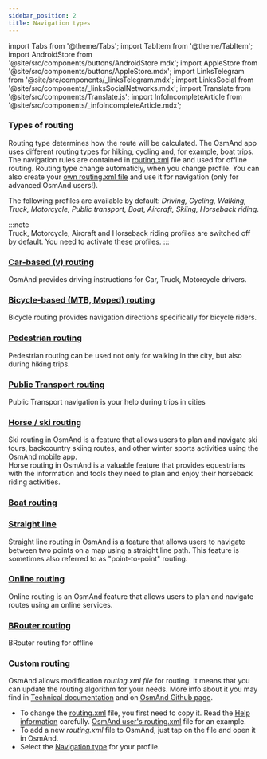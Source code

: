 ```yaml
---
sidebar_position: 2
title: Navigation types
---
```


import Tabs from '@theme/Tabs';
import TabItem from '@theme/TabItem';
import AndroidStore from '@site/src/components/buttons/AndroidStore.mdx';
import AppleStore from '@site/src/components/buttons/AppleStore.mdx';
import LinksTelegram from '@site/src/components/_linksTelegram.mdx';
import LinksSocial from '@site/src/components/_linksSocialNetworks.mdx';
import Translate from '@site/src/components/Translate.js';
import InfoIncompleteArticle from '@site/src/components/_infoIncompleteArticle.mdx';

### Types of routing  

Routing type determines how the route will be calculated. The OsmAnd app uses different routing types for hiking, cycling and, for example, boat trips. The navigation rules are contained in [routing.xml](../docs/technical/osmand-file-formats/osmand-routing-xml.md) file and used for offline routing. Routing type change automaticly, when you change profile. You can also create your [own routing.xml file](#custom-routing) and use it for navigation (only for advanced OsmAnd users!).  

The following profiles are available by default: *Driving, Cycling, Walking, Truck, Motorcycle, Public transport, Boat, Aircraft, Skiing, Horseback riding*.  

:::note  
Truck, Motorcycle, Aircraft and Horseback riding profiles are switched off by default. You need to activate these profiles.
:::

### [Car-based (v) routing](#car-based-routing)

OsmAnd provides driving instructions for Car, Truck, Motorcycle drivers.  
### [Bicycle-based (MTB, Moped) routing](#bicycle-based-routing)

Bicycle routing provides navigation directions specifically for bicycle riders.  

### [Pedestrian routing](#pedestrian-routing)

Pedestrian routing can be used not only for walking in the city, but also during hiking trips.
### [Public Transport routing](./public-transport-navigation.md)

Public Transport navigation is your help during trips in cities

### [Horse / ski routing](#horse-ski-routing)

Ski routing in OsmAnd is a feature that allows users to plan and navigate ski tours, backcountry skiing routes, and other winter sports activities using the OsmAnd mobile app.  
Horse routing in OsmAnd is a valuable feature that provides equestrians with the information and tools they need to plan and enjoy their horseback riding activities.  
### [Boat routing](#boat-navigation)

### [Straight line](#straight-line-routing) 

Straight line routing in OsmAnd is a feature that allows users to navigate between two points on a map using a straight line path. This feature is sometimes also referred to as "point-to-point" routing.  
### [Online routing](#online-routing)

Online routing is an OsmAnd feature that allows users to plan and navigate routes using an online services.  

### [BRouter routing](./thirdparty-routing.md)

BRouter routing for offline

### Custom routing

OsmAnd allows modification _routing.xml file_ for routing. It means that you can update the routing algorithm for your needs. More info about it you may find in [Technical documentation](../../../technical/osmand-file-formats/osmand-routing-xml.md) and on [OsmAnd Github page](https://github.com/osmandapp/OsmAnd-resources/blob/master/routing/routing.xml).  

- To change the [routing.xml](https://github.com/osmandapp/OsmAnd-resources/blob/master/routing/routing.xml) file, you first need to copy it. Read the [Help information](https://github.com/osmandapp/OsmAnd-resources/blob/master/routing/routing.xml#L25) carefully. [OsmAnd user's routing.xml](https://groups.google.com/g/osmand/c/JvV7p_JJvEU) file for an example.
- To add a new *routing.xml* file to OsmAnd, just tap on the file and open it in OsmAnd.
- Select the [Navigation type](../../navigation/route-navigation.md#type-of-navigation) for your profile.

